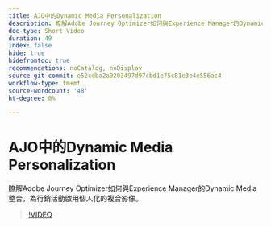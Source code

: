 ```yaml
---
title: AJO中的Dynamic Media Personalization
description: 瞭解Adobe Journey Optimizer如何與Experience Manager的Dynamic Media整合，為行銷活動啟用個人化的複合影像。
doc-type: Short Video
duration: 49
index: false
hide: true
hidefromtoc: true
recommendations: noCatalog, noDisplay
source-git-commit: e52cdba2a9203497d97cbd1e75c81e3e4e556ac4
workflow-type: tm+mt
source-wordcount: '48'
ht-degree: 0%

---
```



# AJO中的Dynamic Media Personalization

瞭解Adobe Journey Optimizer如何與Experience Manager的Dynamic Media整合，為行銷活動啟用個人化的複合影像。

<!-- 62_S520_3442520_48_dynamic-media-personalization-in-ajo -->
>[!VIDEO](https://video.tv.adobe.com/v/3458201/?learn=on&enablevpops=true)
